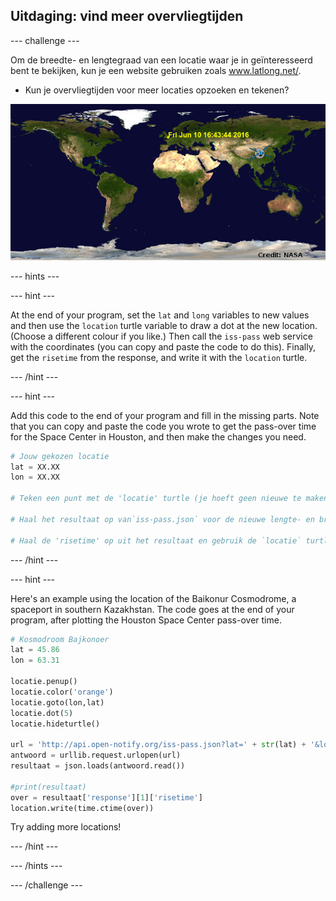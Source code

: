 ## Uitdaging: vind meer overvliegtijden

\--- challenge \---

Om de breedte- en lengtegraad van een locatie waar je in geïnteresseerd bent te bekijken, kun je een website gebruiken zoals <a href="http://www.latlong.net/" target="_blank">www.latlong.net/</a>.

+ Kun je overvliegtijden voor meer locaties opzoeken en tekenen? 

![screenshot](images/iss-final.png)

\--- hints \---

\--- hint \---

At the end of your program, set the `lat` and `long` variables to new values and then use the `location` turtle variable to draw a dot at the new location. (Choose a different colour if you like.) Then call the `iss-pass` web service with the coordinates (you can copy and paste the code to do this). Finally, get the `risetime` from the response, and write it with the `location` turtle.

\--- /hint \---

\--- hint \---

Add this code to the end of your program and fill in the missing parts. Note that you can copy and paste the code you wrote to get the pass-over time for the Space Center in Houston, and then make the changes you need.

```python
# Jouw gekozen locatie
lat = XX.XX
lon = XX.XX

# Teken een punt met de 'locatie' turtle (je hoeft geen nieuwe te maken), kies een andere kleur

# Haal het resultaat op van`iss-pass.json` voor de nieuwe lengte- en breedtegraad

# Haal de 'risetime' op uit het resultaat en gebruik de `locatie` turtle om het op de kaart te zetten
```

\--- /hint \---

\--- hint \---

Here's an example using the location of the Baikonur Cosmodrome, a spaceport in southern Kazakhstan. The code goes at the end of your program, after plotting the Houston Space Center pass-over time.

```python
# Kosmodroom Bajkonoer
lat = 45.86
lon = 63.31

locatie.penup()
locatie.color('orange')
locatie.goto(lon,lat)
locatie.dot(5)
locatie.hideturtle()

url = 'http://api.open-notify.org/iss-pass.json?lat=' + str(lat) + '&lon=' + str(lon)
antwoord = urllib.request.urlopen(url)
resultaat = json.loads(antwoord.read())

#print(resultaat)
over = resultaat['response'][1]['risetime']
location.write(time.ctime(over))
```

Try adding more locations!

\--- /hint \---

\--- /hints \---

\--- /challenge \---